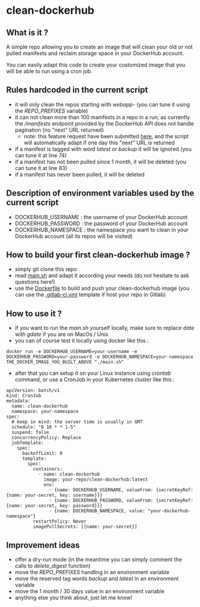 # clean-dockerhub

## What is it ?
A simple repo allowing you to create an image that will clean your old or not pulled manifests and reclaim storage space in your DockerHub account.

You can easily adapt this code to create your customized image that you will be able to run using a cron job.

## Rules hardcoded in the current script
- it will only clean the repos starting with *webapp-* (you can tune it using the *REPO_PREFIXES* variable)
- it can not clean more than 100 manifests in a repo in a run, as currently the */manifests* endpoint provided by the DockerHub API does not handle pagination (no "next" URL returned)
  - note: this feature request have been submitted [here](https://github.com/docker/roadmap/issues/795), and the script will automatically adapt if one day this "next" URL is returned 
- if a manifest is tagged with word *latest* or *backup* it will be ignored (you can tune it at line 74)
- if a manifest has not been pulled since 1 month, it will be deleted (you can tune it at line 83)
- if a manifest has never been pulled, it will be deleted

## Description of environment variables used by the current script
- DOCKERHUB_USERNAME : the username of your DockerHub account
- DOCKERHUB_PASSWORD : the password of your DockerHub account
- DOCKERHUB_NAMESPACE : the namespace you want to clean in your DockerHub account (all its repos will be visited)

## How to build your first clean-dockerhub image ?
- simply git clone this repo
- read [main.sh](main.sh) and adapt it according your needs (do not hesitate to ask questions here!)
- use the [Dockerfile](Dockerfile) to build and push your clean-dockerhub image (you can use the [.gitlab-ci.yml](.gitlab-ci.yml) template if host your repo in Gitlab)

## How to use it ?
- if you want to run the *main.sh* yourself locally, make sure to replace *date* with *gdate* if you are on MacOs / Unix
- you can of course test it locally using docker like this :
```
docker run -e DOCKERHUB_USERNAME=your-username -e DOCKERHUB_PASSWORD=your-password -e DOCKERHUB_NAMESPACE=your-namespace THE_DOCKER_IMAGE_YOU_BUILT_ABOVE "./main.sh"
```
- after that you can setup it on your Linux instance using *crontab* command, or use a CronJob in your Kubernetes cluster like this :
```
apiVersion: batch/v1
kind: CronJob
metadata:
  name: clean-dockerhub
  namespace: your-namespace
spec:
  # keep in mind: the server time is usually in GMT
  schedule: "0 10 * * 1-5"
  suspend: false
  concurrencyPolicy: Replace
  jobTemplate:
    spec:
      backoffLimit: 0
      template:
        spec:
          containers:
            - name: clean-dockerhub
              image: your-repo/clean-dockerhub:latest
              env:
                - {name: DOCKERHUB_USERNAME, valueFrom: {secretKeyRef: {name: your-secret, key: username}}}
                - {name: DOCKERHUB_PASSWORD, valueFrom: {secretKeyRef: {name: your-secret, key: password}}}
                - {name: DOCKERHUB_NAMESPACE, value: "your-dockerhub-namespace"}
          restartPolicy: Never
          imagePullSecrets: [{name: your-secret}]
```

## Improvement ideas
- offer a dry-run mode (in the meantime you can simply comment the calls to *delete_digest* function)
- move the *REPO_PREFIXES* handling in an environment variable
- move the reserved tag words *backup* and *latest* in an environment variable
- move the 1 month / 30 days value in an environment variable
- anything else you think about, just let me know!
